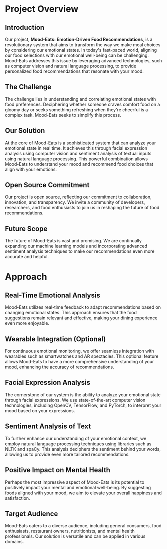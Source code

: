 # Project Overview

## Introduction
Our project, **Mood-Eats: Emotion-Driven Food Recommendations**, is a revolutionary system that aims to transform the way we make meal choices by considering our emotional states. In today's fast-paced world, aligning our food selections with our emotional well-being can be challenging. Mood-Eats addresses this issue by leveraging advanced technologies, such as computer vision and natural language processing, to provide personalized food recommendations that resonate with your mood.

## The Challenge
The challenge lies in understanding and correlating emotional states with food preferences. Deciphering whether someone craves comfort food on a gloomy day or seeks something refreshing when they're cheerful is a complex task. Mood-Eats seeks to simplify this process.

## Our Solution
At the core of Mood-Eats is a sophisticated system that can analyze your emotional state in real time. It achieves this through facial expression analysis using computer vision and sentiment analysis of textual inputs using natural language processing. This powerful combination allows Mood-Eats to understand your mood and recommend food choices that align with your emotions.

## Open Source Commitment
Our project is open source, reflecting our commitment to collaboration, innovation, and transparency. We invite a community of developers, researchers, and food enthusiasts to join us in reshaping the future of food recommendations.

## Future Scope
The future of Mood-Eats is vast and promising. We are continually expanding our machine learning models and incorporating advanced sentiment analysis techniques to make our recommendations even more accurate and helpful.

# Approach

## Real-Time Emotional Analysis
Mood-Eats utilizes real-time feedback to adapt recommendations based on changing emotional states. This approach ensures that the food suggestions remain relevant and effective, making your dining experience even more enjoyable.

## Wearable Integration (Optional)
For continuous emotional monitoring, we offer seamless integration with wearables such as smartwatches and AR spectacles. This optional feature allows Mood-Eats to have a more comprehensive understanding of your mood, enhancing the accuracy of recommendations.

## Facial Expression Analysis
The cornerstone of our system is the ability to analyze your emotional state through facial expressions. We use state-of-the-art computer vision technologies, including OpenCV, TensorFlow, and PyTorch, to interpret your mood based on your expressions.

## Sentiment Analysis of Text
To further enhance our understanding of your emotional context, we employ natural language processing techniques using libraries such as NLTK and spaCy. This analysis deciphers the sentiment behind your words, allowing us to provide even more tailored recommendations.

## Positive Impact on Mental Health
Perhaps the most impressive aspect of Mood-Eats is its potential to positively impact your mental and emotional well-being. By suggesting foods aligned with your mood, we aim to elevate your overall happiness and satisfaction.

## Target Audience
Mood-Eats caters to a diverse audience, including general consumers, food enthusiasts, restaurant owners, nutritionists, and mental health professionals. Our solution is versatile and can be applied in various domains.

